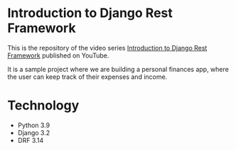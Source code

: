 # Introduction to Django Rest Framework

This is the repository of the video series [Introduction to Django Rest Framework](https://www.youtube.com/playlist?list=PLLxk3TkuAYnrO32ABtQyw2hLRWt1BUrhj) published on YouTube.

It is a sample project where we are building a personal finances app, where the user can keep track of their expenses and income.

# Technology

* Python 3.9
* Django 3.2
* DRF 3.14
